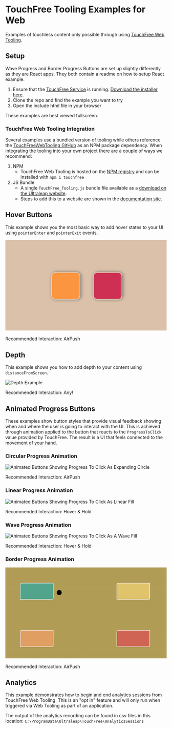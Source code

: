 # TouchFree Tooling Examples for Web

Examples of touchless content only possible through using [TouchFree Web Tooling](https://developer.leapmotion.com/touchfree-tooling-for-web).

## Setup

Wave Progress and Border Progress Buttons are set up slightly differently as they are React apps. They both contain a readme on how to setup React example.

1. Ensure that the [TouchFree Service](https://docs.ultraleap.com/touchfree-user-manual/#touchfree-service) is running. [Download the installer here](https://developer.leapmotion.com/touchfree).
2. Clone the repo and find the example you want to try
3. Open the include html file in your browser

These examples are best viewed fullscreen.

### TouchFree Web Tooling Integration

Several examples use a bundled version of tooling while others reference the [TouchFreeWebTooling GitHub](https://github.com/ultraleap/TouchFreeWebTooling) as an NPM package dependency. When integrating the tooling into your own project there are a couple of ways we recommend:

1. NPM
   - TouchFree Web Tooling is hosted on the [NPM registry](https://npmjs.com/package/touchfree) and can be installed with `npm i touchfree`
2. JS Bundle
   - A single `TouchFree_Tooling.js` bundle file available as a [download on the Ultraleap website](https://developer.leapmotion.com/touchfree-tooling-for-web).
   - Steps to add this to a website are shown in the [documentation site](https://docs.ultraleap.com/touchfree-user-manual/tooling-for-web.html#add-touchfree-tooling-in-one-minute).

## Hover Buttons

This example shows you the most basic way to add hover states to your UI using `pointerEnter` and `pointerExit` events.

![Hover Button Example](Media/HoverButtonExample.gif)

Recommended Interaction: AirPush

## Depth

This example shows you how to add depth to your content using `distanceFromScreen`.

![Depth Example](Media/DepthExample.gif)

Recommended Interaction: Any!

## Animated Progress Buttons

These examples show button styles that provide visual feedback showing when and where the user is going to interact with the UI. This is achieved through animation applied to the button that reacts to the `ProgressToClick` value provided by TouchFree. The result is a UI that feels connected to the movement of your hand.

### Circular Progress Animation

![Animated Buttons Showing Progress To Click As Expanding Circle](Media/CircularProgressExample.gif)

Recommended Interaction: AirPush

### Linear Progress Animation

![Animated Buttons Showing Progress To Click As Linear Fill](Media/LinearProgressExample.gif)

Recommended Interaction: Hover & Hold

### Wave Progress Animation

![Animated Buttons Showing Progress To Click As A Wave Fill](Media/WaveFill.gif)

Recommended Interaction: Hover & Hold

### Border Progress Animation

![Animated Buttons Showing Progress To Click As a Gradually Completed Border](Media/BorderProgressExample.gif)

Recommended Interaction: AirPush

## Analytics

This example demonstrates how to begin and end analytics sessions from TouchFree Web Tooling. This is an "opt in" feature and will only run when triggered via Web Tooling as part of an application.

The output of the analytics recording can be found in csv files in this location: `C:\ProgramData\Ultraleap\TouchFree\AnalyticsSessions`
